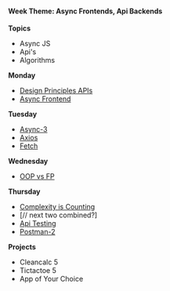 <h4 class="weektheme">Week Theme: Async Frontends, Api Backends</h4>

**Topics**  
  * Async JS  
  * Api's  
  * Algorithms  
  
 
**Monday**  
  * [Design Principles APIs](https://github.com/jankeLearning/content-md/blob/master/APIs/08-design-principles-APIs.md)  
  * [Async Frontend](https://github.com/jankeLearning/content-md/blob/master/app-design/08-async-frontend.md)

**Tuesday**  
  * [Async-3](https://github.com/jankeLearning/content-md/blob/master/js/08-ascync-3.md)  
  * [Axios](https://github.com/jankeLearning/content-md/blob/master/npm-modules/08-axios.md)  
  * [Fetch](https://github.com/jankeLearning/content-md/blob/master/tools/08-fetch.md)

**Wednesday** 
  * [OOP vs FP](https://github.com/jankeLearning/content-md/blob/master/dev-knowledge/08-OOP-vs-FP.md)

**Thursday**  
  * [Complexity is Counting](https://github.com/jankeLearning/content-md/blob/master/algorithms/08-complexity-is-counting.md)
  * [// next two combined?]  
  * [Api Testing](https://github.com/jankeLearning/content-md/blob/master/testing/08-api-testing.md)  
  * [Postman-2](https://github.com/jankeLearning/content-md/blob/master/tools/08-postman-2.md)  
  
**Projects**  
  * Cleancalc 5  
  * Tictactoe 5  
  * App of Your Choice  